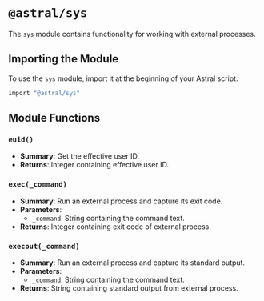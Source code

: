 # `@astral/sys`

The `sys` module contains functionality for working with external processes.

## Importing the Module

To use the `sys` module, import it at the beginning of your Astral script.

```ruby
import "@astral/sys"
```

## Module Functions

### `euid()`
- **Summary**: Get the effective user ID.
- **Returns**: Integer containing effective user ID.

### `exec(_command)`
- **Summary**: Run an external process and capture its exit code.
- **Parameters**:
  - `_command`: String containing the command text.
- **Returns**: Integer containing exit code of external process.

### `execout(_command)`
- **Summary**: Run an external process and capture its standard output.
- **Parameters**:
  - `_command`: String containing the command text.
- **Returns**: String containing standard output from external process.